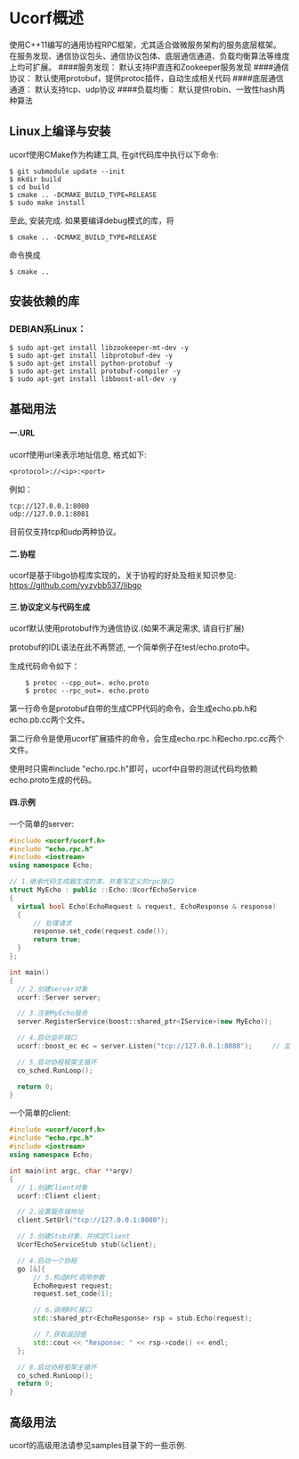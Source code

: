 # Ucorf概述
使用C++11编写的通用协程RPC框架，尤其适合做微服务架构的服务底层框架。
在服务发现、通信协议包头、通信协议包体、底层通信通道、负载均衡算法等维度上均可扩展。
####服务发现：
    默认支持IP直连和Zookeeper服务发现
####通信协议：
    默认使用protobuf，提供protoc插件，自动生成相关代码
####底层通信通道：
    默认支持tcp、udp协议
####负载均衡：
    默认提供robin、一致性hash两种算法

## Linux上编译与安装
  ucorf使用CMake作为构建工具, 在git代码库中执行以下命令:
  
    $ git submodule update --init
    $ mkdir build
    $ cd build
    $ cmake .. -DCMAKE_BUILD_TYPE=RELEASE
    $ sudo make install
 
 至此, 安装完成. 如果要编译debug模式的库，将
 
    $ cmake .. -DCMAKE_BUILD_TYPE=RELEASE
 命令换成
 
    $ cmake ..
    
## 安装依赖的库
### DEBIAN系Linux：

    $ sudo apt-get install libzookeeper-mt-dev -y
    $ sudo apt-get install libprotobuf-dev -y
    $ sudo apt-get install python-protobuf -y
    $ sudo apt-get install protobuf-compiler -y
    $ sudo apt-get install libboost-all-dev -y

## 基础用法
#### 一.URL
  ucorf使用url来表示地址信息, 格式如下:
  
    <protocol>://<ip>:<port>
  例如：
  
    tcp://127.0.0.1:8080
    udp://127.0.0.1:8081
  目前仅支持tcp和udp两种协议。
  
#### 二.协程
  ucorf是基于libgo协程库实现的，关于协程的好处及相关知识参见: https://github.com/yyzybb537/libgo
  
#### 三.协议定义与代码生成
  ucorf默认使用protobuf作为通信协议.(如果不满足需求, 请自行扩展)
  
  protobuf的IDL语法在此不再赘述, 一个简单例子在test/echo.proto中。
  
  生成代码命令如下：
  
        $ protoc --cpp_out=. echo.proto
        $ protoc --rpc_out=. echo.proto
        
  第一行命令是protobuf自带的生成CPP代码的命令，会生成echo.pb.h和echo.pb.cc两个文件。
  
  第二行命令是使用ucorf扩展插件的命令，会生成echo.rpc.h和echo.rpc.cc两个文件。
  
  使用时只需#include "echo.rpc.h"即可，ucorf中自带的测试代码均依赖echo.proto生成的代码。
  
#### 四.示例
  一个简单的server:
  ~~~~~~~~~~cpp
#include <ucorf/ucorf.h>
#include "echo.rpc.h"
#include <iostream>
using namespace Echo;

// 1.继承代码生成器生成的类，并重写定义的rpc接口
struct MyEcho : public ::Echo::UcorfEchoService
{
    virtual bool Echo(EchoRequest & request, EchoResponse & response)
    {
        // 处理请求
        response.set_code(request.code());
        return true;
    }
};

int main()
{
    // 2.创建server对象
    ucorf::Server server;

    // 3.注册MyEcho服务
    server.RegisterService(boost::shared_ptr<IService>(new MyEcho));

    // 4.启动监听端口
    ucorf::boost_ec ec = server.Listen("tcp://127.0.0.1:8080");     // 监听本机8080端口

    // 5.启动协程框架主循环
    co_sched.RunLoop();     

    return 0;
}
  ~~~~~~~~~~
  一个简单的client:
  ~~~~~~~~~~cpp
#include <ucorf/ucorf.h>
#include "echo.rpc.h"
#include <iostream>
using namespace Echo;

int main(int argc, char **argv)
{
    // 1.创建Client对象
    ucorf::Client client;

    // 2.设置服务端地址
    client.SetUrl("tcp://127.0.0.1:8080");

    // 3.创建Stub对象，并绑定Client
    UcorfEchoServiceStub stub(&client);

    // 4.启动一个协程
    go [&]{
        // 5.构造RPC调用参数
        EchoRequest request;
        request.set_code(1);

        // 6.调用RPC接口
        std::shared_ptr<EchoResponse> rsp = stub.Echo(request);

        // 7.获取返回值
        std::cout << "Response: " << rsp->code() << endl;
    };

    // 8.启动协程框架主循环
    co_sched.RunLoop();
    return 0;
}
  ~~~~~~~~~~
  
## 高级用法
ucorf的高级用法请参见samples目录下的一些示例.
  
